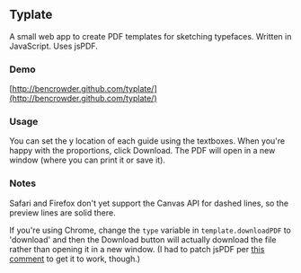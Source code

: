 ## Typlate

A small web app to create PDF templates for sketching typefaces. Written in JavaScript. Uses jsPDF.

### Demo

[http://bencrowder.github.com/typlate/](http://bencrowder.github.com/typlate/)

### Usage

You can set the y location of each guide using the textboxes. When you're happy with the proportions, click Download. The PDF will open in a new window (where you can print it or save it).

### Notes

Safari and Firefox don't yet support the Canvas API for dashed lines, so the preview lines are solid there.

If you're using Chrome, change the `type` variable in `template.downloadPDF` to 'download' and then the Download button will actually download the file rather than opening it in a new window. (I had to patch jsPDF per [this comment](https://github.com/MrRio/jsPDF/issues/59#issuecomment-13178818) to get it to work, though.)
